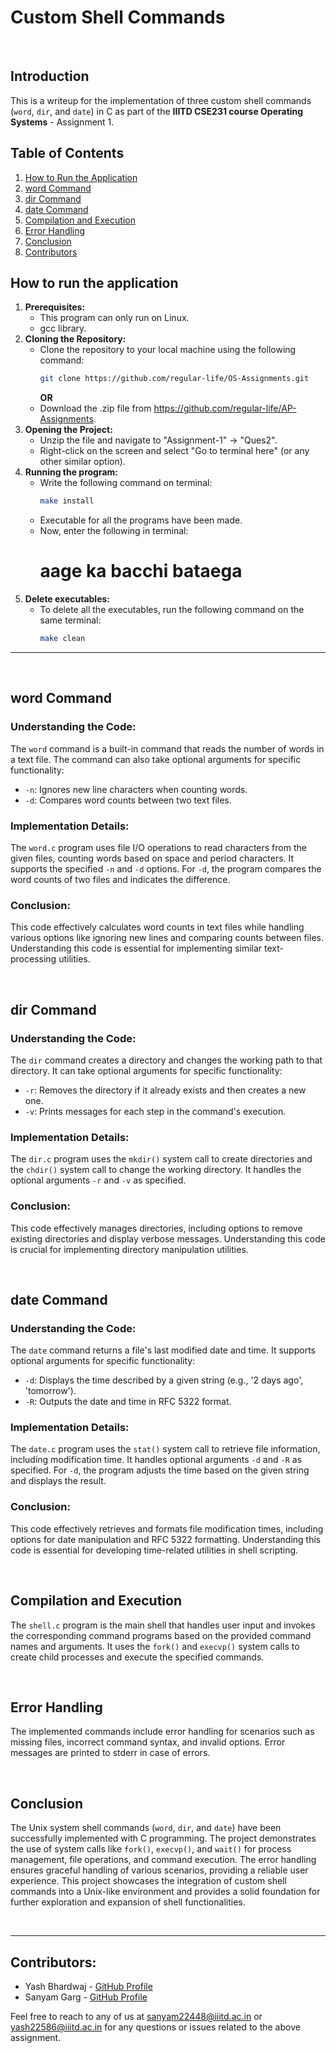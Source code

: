# Custom Shell Commands

<br />

## Introduction
This is a writeup for the implementation of three custom shell commands (`word`, `dir`, and `date`) in C as part of the **IIITD CSE231 course Operating Systems** - Assignment 1.

## Table of Contents
1. [How to Run the Application](#how-to-run-the-application)
2. [word Command](#word-command)
3. [dir Command](#dir-command)
4. [date Command](#date-command)
5. [Compilation and Execution](#compilation-and-execution)
6. [Error Handling](#error-handling)
7. [Conclusion](#conclusion-3)
8. [Contributors](contributors)

## How to run the application
1. **Prerequisites:**
   - This program can only run on Linux.
   - gcc library.
2. **Cloning the Repository:**
   - Clone the repository to your local machine using the following command:
     ```bash
     git clone https://github.com/regular-life/OS-Assignments.git
     ```
     **OR**
   - Download the .zip file from https://github.com/regular-life/AP-Assignments.
3. **Opening the Project:**
   - Unzip the file and navigate to "Assignment-1" -> "Ques2".
   - Right-click on the screen and select "Go to terminal here" (or any other similar option).
4. **Running the program:**
   - Write the following command on terminal:
     ```bash
     make install
     ```
   - Executable for all the programs have been made.
   - Now, enter the following in terminal:
     # aage ka bacchi bataega
5. **Delete executables:**
   - To delete all the executables, run the following command on the same terminal:
     ```bash
     make clean
     ```

---
<br />

## word Command
   ### Understanding the Code:
   The `word` command is a built-in command that reads the number of words in a text file. The command can also take optional arguments for specific functionality:
   - `-n`: Ignores new line characters when counting words.
   - `-d`: Compares word counts between two text files.
   
   ### Implementation Details:
   The `word.c` program uses file I/O operations to read characters from the given files, counting words based on space and period characters. It supports the specified `-n` and `-d` options. For `-d`, the program compares the word counts of two files and indicates the difference.
   
   ### Conclusion:
   This code effectively calculates word counts in text files while handling various options like ignoring new lines and comparing counts between files. Understanding this code is essential for implementing similar text-processing utilities.

<br />

## dir Command
   ### Understanding the Code:
   The `dir` command creates a directory and changes the working path to that directory. It can take optional arguments for specific functionality:
   - `-r`: Removes the directory if it already exists and then creates a new one.
   - `-v`: Prints messages for each step in the command's execution.
   
   ### Implementation Details:
   The `dir.c` program uses the `mkdir()` system call to create directories and the `chdir()` system call to change the working directory. It handles the optional arguments `-r` and `-v` as specified.
   
   ### Conclusion:
   This code effectively manages directories, including options to remove existing directories and display verbose messages. Understanding this code is crucial for implementing directory manipulation utilities.

<br />

## date Command
   ### Understanding the Code:
   The `date` command returns a file's last modified date and time. It supports optional arguments for specific functionality:
   - `-d`: Displays the time described by a given string (e.g., '2 days ago', 'tomorrow').
   - `-R`: Outputs the date and time in RFC 5322 format.
   
   ### Implementation Details:
   The `date.c` program uses the `stat()` system call to retrieve file information, including modification time. It handles optional arguments `-d` and `-R` as specified. For `-d`, the program adjusts the time based on the given string and displays the result.
   
   ### Conclusion:
   This code effectively retrieves and formats file modification times, including options for date manipulation and RFC 5322 formatting. Understanding this code is essential for developing time-related utilities in shell scripting.

<br />

## Compilation and Execution
The `shell.c` program is the main shell that handles user input and invokes the corresponding command programs based on the provided command names and arguments. It uses the `fork()` and `execvp()` system calls to create child processes and execute the specified commands.

<br />

## Error Handling
The implemented commands include error handling for scenarios such as missing files, incorrect command syntax, and invalid options. Error messages are printed to stderr in case of errors.

<br />

## Conclusion
The Unix system shell commands (`word`, `dir`, and `date`) have been successfully implemented with C programming. The project demonstrates the use of system calls like `fork()`, `execvp()`, and `wait()` for process management, file operations, and command execution. The error handling ensures graceful handling of various scenarios, providing a reliable user experience. This project showcases the integration of custom shell commands into a Unix-like environment and provides a solid foundation for further exploration and expansion of shell functionalities.

<br />

---
## Contributors:
- Yash Bhardwaj - [GitHub Profile](https://github.com/regular-life)
- Sanyam Garg - [GitHub Profile](https://github.com/sanyam412)

Feel free to reach to any of us at sanyam22448@iiitd.ac.in or yash22586@iiitd.ac.in for any questions or issues related to the above assignment.
